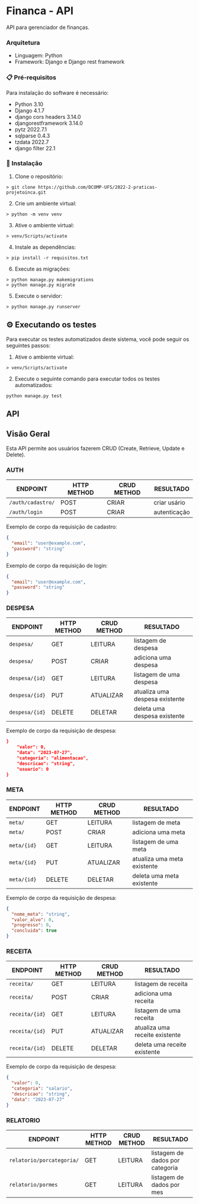 # Financa - API

API para gerenciador de finanças.

### Arquitetura

* Linguagem: Python
* Framework: Django e Django rest framework

### 📋 Pré-requisitos

Para instalação do software é necessário:
* Python 3.10
* Django 4.1.7
* django cors headers 3.14.0
* djangorestframework 3.14.0
* pytz 2022.7.1
* sqlparse 0.4.3
* tzdata 2022.7
* django filter 22.1


### 🔧 Instalação

1. Clone o repositório:
```
> git clone https://github.com/DCOMP-UFS/2022-2-praticas-projetoinca.git
```

2. Crie um ambiente virtual:
```
> python -m venv venv
```

3. Ative o ambiente virtual:
```
> venv/Scripts/activate
```

4. Instale as dependências:
```
> pip install -r requisitos.txt
```

6. Execute as migrações:
```
> python manage.py makemigrations
> python manage.py migrate
```

5. Execute o servidor:
```
> python manage.py runserver
```

## ⚙️ Executando os testes

Para executar os testes automatizados deste sistema, você pode seguir os seguintes passos:

1. Ative o ambiente virtual:
```
> venv/Scripts/activate
```

2. Execute o seguinte comando para executar todos os testes automatizados:
```
python manage.py test
```

## API

## Visão Geral
Esta API permite aos usuários fazerem CRUD (Create, Retrieve, Update e Delete).

### AUTH

| ENDPOINT | HTTP METHOD | CRUD METHOD | RESULTADO |
|----------|-------------|-------------|-----------|
|`/auth/cadastro/`| POST | CRIAR | criar usário |
|`/auth/login`| POST | CRIAR | autenticação |

Exemplo de corpo da requisição de cadastro:
~~~JSON
{
  "email": "user@example.com",
  "password": "string"
}
~~~

Exemplo de corpo da requisição de login:
~~~JSON
{
  "email": "user@example.com",
  "password": "string"
}
~~~

### DESPESA

| ENDPOINT | HTTP METHOD | CRUD METHOD | RESULTADO |
|----------|-------------|-------------|-----------|
|`despesa/`| GET | LEITURA | listagem de despesa|
|`despesa/`| POST | CRIAR | adiciona uma despesa |
|`despesa/{id}`| GET | LEITURA | listagem de uma despesa|
|`despesa/{id}`| PUT | ATUALIZAR | atualiza uma despesa existente|
|`despesa/{id}`| DELETE | DELETAR | deleta uma despesa existente|

Exemplo de corpo da requisição de despesa:
~~~JSON
}
    "valor": 0,
    "data": "2023-07-27",
    "categoria": "alimentacao",
    "descricao": "string",
    "usuario": 0
}
~~~

### META

| ENDPOINT | HTTP METHOD | CRUD METHOD | RESULTADO |
|----------|-------------|-------------|-----------|
|`meta/`| GET | LEITURA | listagem de meta|
|`meta/`| POST | CRIAR | adiciona uma meta |
|`meta/{id}`| GET | LEITURA | listagem de uma meta|
|`meta/{id}`| PUT | ATUALIZAR | atualiza uma meta existente|
|`meta/{id}`| DELETE | DELETAR | deleta uma meta existente|

Exemplo de corpo da requisição de despesa:
~~~JSON
{
  "nome_meta": "string",
  "valor_alvo": 0,
  "progresso": 0,
  "concluida": true
}
~~~

### RECEITA

| ENDPOINT | HTTP METHOD | CRUD METHOD | RESULTADO |
|----------|-------------|-------------|-----------|
|`receita/`| GET | LEITURA | listagem de receita|
|`receita/`| POST | CRIAR | adiciona uma receita |
|`receita/{id}`| GET | LEITURA | listagem de uma receita|
|`receita/{id}`| PUT | ATUALIZAR | atualiza uma receite existente|
|`receita/{id}`| DELETE | DELETAR | deleta uma receite existente|

Exemplo de corpo da requisição de despesa:
~~~JSON
{
  "valor": 0,
  "categoria": "salario",
  "descricao": "string",
  "data": "2023-07-27"
}
~~~

### RELATORIO

| ENDPOINT | HTTP METHOD | CRUD METHOD | RESULTADO |
|----------|-------------|-------------|-----------|
|`relatorio/porcategoria/`| GET | LEITURA | listagem de dados por categoria |
|`relatorio/pormes`| GET | LEITURA | listagem de dados por mes |

